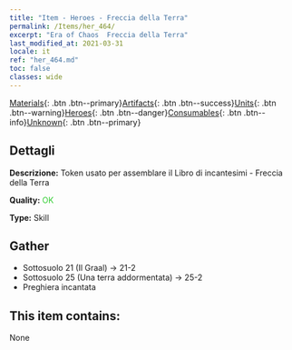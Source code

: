 ```yaml
---
title: "Item - Heroes - Freccia della Terra"
permalink: /Items/her_464/
excerpt: "Era of Chaos  Freccia della Terra"
last_modified_at: 2021-03-31
locale: it
ref: "her_464.md"
toc: false
classes: wide
---
```

 [Materials](/it/Items/){: .btn .btn--primary}[Artifacts](/it/Items/Artifacts/){: .btn .btn--success}[Units](/it/Items/Units/){: .btn .btn--warning}[Heroes](/it/Items/Heroes/){: .btn .btn--danger}[Consumables](/it/Items/Consumables/){: .btn .btn--info}[Unknown](/it/Items/Unknown/){: .btn .btn--primary}

## Dettagli
 **Descrizione:** Token usato per assemblare il Libro di incantesimi - Freccia della Terra

 **Quality:** <span style="color: #32CD32">OK</span>

 **Type:** Skill

## Gather

*    Sottosuolo 21 (Il Graal) -> 21-2 
*    Sottosuolo 25 (Una terra addormentata) -> 25-2 
*    Preghiera incantata 

## This item contains:

  None

